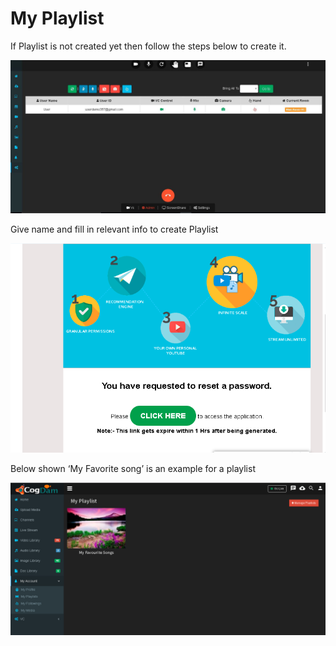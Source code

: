 # My Playlist

If Playlist is not created yet then follow the steps below to create it.

![](../.gitbook/assets/image%20%2879%29.png)

Give name and fill in relevant info to create Playlist

![](../.gitbook/assets/image%20%28162%29.png)

Below shown ‘My Favorite song’ is an example for a playlist

![](../.gitbook/assets/image%20%2821%29.png)

